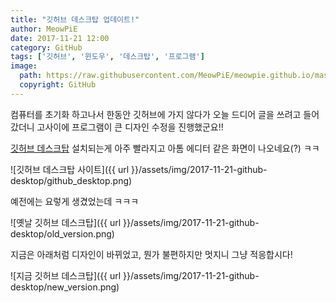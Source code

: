 ```yaml
---
title: "깃허브 데스크탑 업데이트!"
author: MeowPiE
date: 2017-11-21 12:00
category: GitHub
tags: ['깃허브', '윈도우', '데스크탑', '프로그램']
image:
  path: https://raw.githubusercontent.com/MeowPiE/meowpie.github.io/master/assets/img/octocat.png
  copyright: GitHub
---
```


컴퓨터를 초기화 하고나서 한동안 깃허브에 가지 않다가 오늘 드디어 글을 쓰려고 들어갔더니 고사이에 프로그램이 큰 디자인 수정을 진행했군요!!

[깃허브 데스크탑](https://desktop.github.com/) 설치되는게 아주 빨라지고 아톰 에디터 같은 화면이 나오네요(?) ㅋㅋ

![깃허브 데스크탑 사이트]({{ url }}/assets/img/2017-11-21-github-desktop/github_desktop.png)

예전에는 요렇게 생겼었는데 ㅋㅋㅋ

![옛날 깃허브 데스크탑]({{ url }}/assets/img/2017-11-21-github-desktop/old_version.png)

지금은 아래처럼 디자인이 바뀌었고, 뭔가 불편하지만 멋지니 그냥 적응합시다!

![지금 깃허브 데스크탑]({{ url }}/assets/img/2017-11-21-github-desktop/new_version.png)
